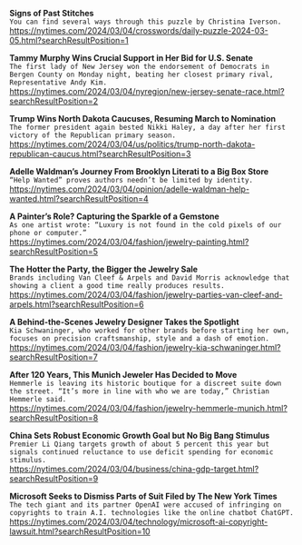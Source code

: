**Signs of Past Stitches**\
`You can find several ways through this puzzle by Christina Iverson.`\
https://nytimes.com/2024/03/04/crosswords/daily-puzzle-2024-03-05.html?searchResultPosition=1

**Tammy Murphy Wins Crucial Support in Her Bid for U.S. Senate**\
`The first lady of New Jersey won the endorsement of Democrats in Bergen County on Monday night, beating her closest primary rival, Representative Andy Kim.`\
https://nytimes.com/2024/03/04/nyregion/new-jersey-senate-race.html?searchResultPosition=2

**Trump Wins North Dakota Caucuses, Resuming March to Nomination**\
`The former president again bested Nikki Haley, a day after her first victory of the Republican primary season.`\
https://nytimes.com/2024/03/04/us/politics/trump-north-dakota-republican-caucus.html?searchResultPosition=3

**Adelle Waldman’s Journey From Brooklyn Literati to a Big Box Store**\
`“Help Wanted” proves authors needn’t be limited by identity.`\
https://nytimes.com/2024/03/04/opinion/adelle-waldman-help-wanted.html?searchResultPosition=4

**A Painter’s Role? Capturing the Sparkle of a Gemstone**\
`As one artist wrote: “Luxury is not found in the cold pixels of our phone or computer.”`\
https://nytimes.com/2024/03/04/fashion/jewelry-painting.html?searchResultPosition=5

**The Hotter the Party, the Bigger the Jewelry Sale**\
`Brands including Van Cleef & Arpels and David Morris acknowledge that showing a client a good time really produces results.`\
https://nytimes.com/2024/03/04/fashion/jewelry-parties-van-cleef-and-arpels.html?searchResultPosition=6

**A Behind-the-Scenes Jewelry Designer Takes the Spotlight**\
`Kia Schwaninger, who worked for other brands before starting her own, focuses on precision craftsmanship, style and a dash of emotion.`\
https://nytimes.com/2024/03/04/fashion/jewelry-kia-schwaninger.html?searchResultPosition=7

**After 120 Years, This Munich Jeweler Has Decided to Move**\
`Hemmerle is leaving its historic boutique for a discreet suite down the street. “It’s more in line with who we are today,” Christian Hemmerle said.`\
https://nytimes.com/2024/03/04/fashion/jewelry-hemmerle-munich.html?searchResultPosition=8

**China Sets Robust Economic Growth Goal but No Big Bang Stimulus**\
`Premier Li Qiang targets growth of about 5 percent this year but signals continued reluctance to use deficit spending for economic stimulus.`\
https://nytimes.com/2024/03/04/business/china-gdp-target.html?searchResultPosition=9

**Microsoft Seeks to Dismiss Parts of Suit Filed by The New York Times**\
`The tech giant and its partner OpenAI were accused of infringing on copyrights to train A.I. technologies like the online chatbot ChatGPT.`\
https://nytimes.com/2024/03/04/technology/microsoft-ai-copyright-lawsuit.html?searchResultPosition=10

